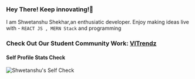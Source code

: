 
### Hey There! Keep innovating!🚀

<!--
**shwetanshutech/shwetanshutech** is a ✨ _special_ ✨ repository because its `README.md` (this file) appears on your GitHub profile.

Here are some ideas to get you started:

- 🔭 I’m currently working on ...
- 🌱 I’m currently learning ...
- 👯 I’m looking to collaborate on ...
- 🤔 I’m looking for help with ...
- 💬 Ask me about ...
- 📫 How to reach me: ...
- 😄 Pronouns: ...
- ⚡ Fun fact: ...
-->

I am Shwetanshu Shekhar,an enthusiatic developer. Enjoy making ideas live with  - `REACT JS , MERN Stack` and programming 

### Check Out Our Student Community Work: [VITrendz](https://www.vitrendz.com/)

#### Self Profile Stats Check 

![Shwetanshu's Self Check](https://github-readme-stats.vercel.app/api?username=shwetanshutech&theme=algolia&show_icons=true)
